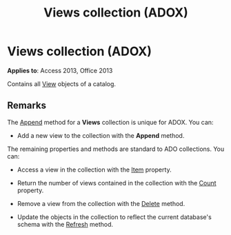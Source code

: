 ﻿---
title: Views collection (ADOX)
TOCTitle: Views collection (ADOX)
ms:assetid: 8d0f9517-4be1-be9c-d4cd-6d50cd5a8983
ms:mtpsurl: https://msdn.microsoft.com/library/JJ249618(v=office.15)
ms:contentKeyID: 48546246
ms.date: 09/18/2015
mtps_version: v=office.15
---

# Views collection (ADOX)


**Applies to**: Access 2013, Office 2013

Contains all [View](view-object-adox.md) objects of a catalog.

## Remarks

The [Append](append-method-adox-views.md) method for a **Views** collection is unique for ADOX. You can:

  - Add a new view to the collection with the **Append** method.

The remaining properties and methods are standard to ADO collections. You can:

  - Access a view in the collection with the [Item](item-property-ado.md) property.

  - Return the number of views contained in the collection with the [Count](count-property-ado.md) property.

  - Remove a view from the collection with the [Delete](delete-method-adox-collections.md) method.

  - Update the objects in the collection to reflect the current database's schema with the [Refresh](refresh-method-ado.md) method.

